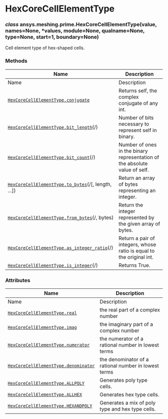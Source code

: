 # HexCoreCellElementType

<a id="ansys.meshing.prime.HexCoreCellElementType"></a>

### *class* ansys.meshing.prime.HexCoreCellElementType(value, names=None, \*values, module=None, qualname=None, type=None, start=1, boundary=None)

Cell element type of hex-shaped cells.

<!-- !! processed by numpydoc !! -->

### Methods

| Name | Description |
|----------------------------------------------------------------------------------------------------------------------------------------------------------------------------|----------------------------------------------------------------------------|
| Name | Description |
| [`HexCoreCellElementType.conjugate`](ansys.meshing.prime.HexCoreCellElementType.conjugate.md#ansys.meshing.prime.HexCoreCellElementType.conjugate)                         | Returns self, the complex conjugate of any int.                            |
| [`HexCoreCellElementType.bit_length`](ansys.meshing.prime.HexCoreCellElementType.bit_length.md#ansys.meshing.prime.HexCoreCellElementType.bit_length)(/)                   | Number of bits necessary to represent self in binary.                      |
| [`HexCoreCellElementType.bit_count`](ansys.meshing.prime.HexCoreCellElementType.bit_count.md#ansys.meshing.prime.HexCoreCellElementType.bit_count)(/)                      | Number of ones in the binary representation of the absolute value of self. |
| [`HexCoreCellElementType.to_bytes`](ansys.meshing.prime.HexCoreCellElementType.to_bytes.md#ansys.meshing.prime.HexCoreCellElementType.to_bytes)(/[, length, ...])          | Return an array of bytes representing an integer.                          |
| [`HexCoreCellElementType.from_bytes`](ansys.meshing.prime.HexCoreCellElementType.from_bytes.md#ansys.meshing.prime.HexCoreCellElementType.from_bytes)(/, bytes)            | Return the integer represented by the given array of bytes.                |
| [`HexCoreCellElementType.as_integer_ratio`](ansys.meshing.prime.HexCoreCellElementType.as_integer_ratio.md#ansys.meshing.prime.HexCoreCellElementType.as_integer_ratio)(/) | Return a pair of integers, whose ratio is equal to the original int.       |
| [`HexCoreCellElementType.is_integer`](ansys.meshing.prime.HexCoreCellElementType.is_integer.md#ansys.meshing.prime.HexCoreCellElementType.is_integer)(/)                   | Returns True.                                                              |

### Attributes

| Name | Description |
|----------------------------------------------------------------------------------------------------------------------------------------------------------|------------------------------------------------------|
| Name | Description |
| [`HexCoreCellElementType.real`](ansys.meshing.prime.HexCoreCellElementType.real.md#ansys.meshing.prime.HexCoreCellElementType.real)                      | the real part of a complex number                    |
| [`HexCoreCellElementType.imag`](ansys.meshing.prime.HexCoreCellElementType.imag.md#ansys.meshing.prime.HexCoreCellElementType.imag)                      | the imaginary part of a complex number               |
| [`HexCoreCellElementType.numerator`](ansys.meshing.prime.HexCoreCellElementType.numerator.md#ansys.meshing.prime.HexCoreCellElementType.numerator)       | the numerator of a rational number in lowest terms   |
| [`HexCoreCellElementType.denominator`](ansys.meshing.prime.HexCoreCellElementType.denominator.md#ansys.meshing.prime.HexCoreCellElementType.denominator) | the denominator of a rational number in lowest terms |
| [`HexCoreCellElementType.ALLPOLY`](ansys.meshing.prime.HexCoreCellElementType.ALLPOLY.md#ansys.meshing.prime.HexCoreCellElementType.ALLPOLY)             | Generates poly type cells.                           |
| [`HexCoreCellElementType.ALLHEX`](ansys.meshing.prime.HexCoreCellElementType.ALLHEX.md#ansys.meshing.prime.HexCoreCellElementType.ALLHEX)                | Generates hex type cells.                            |
| [`HexCoreCellElementType.HEXANDPOLY`](ansys.meshing.prime.HexCoreCellElementType.HEXANDPOLY.md#ansys.meshing.prime.HexCoreCellElementType.HEXANDPOLY)    | Generates a mix of poly type and hex type cells.     |
<!-- vale on -->